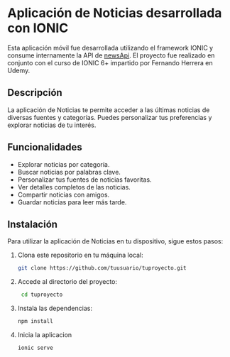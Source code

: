 # Aplicación de Noticias desarrollada con IONIC

Esta aplicación móvil fue desarrollada utilizando el framework IONIC y consume internamente la API de [newsApi](https://newsapi.org/).
El proyecto fue realizado en conjunto con el curso de IONIC 6+ impartido por Fernando Herrera en Udemy.

## Descripción

La aplicación de Noticias te permite acceder a las últimas noticias de diversas fuentes y categorías. Puedes personalizar tus preferencias y explorar noticias de tu interés.

## Funcionalidades

- Explorar noticias por categoría.
- Buscar noticias por palabras clave.
- Personalizar tus fuentes de noticias favoritas.
- Ver detalles completos de las noticias.
- Compartir noticias con amigos.
- Guardar noticias para leer más tarde.

## Instalación

Para utilizar la aplicación de Noticias en tu dispositivo, sigue estos pasos:

1. Clona este repositorio en tu máquina local:

   ```bash
   git clone https://github.com/tuusuario/tuproyecto.git
2. Accede al directorio del proyecto:
   
   ```bash
    cd tuproyecto
3. Instala las dependencias:

    ```bash
    npm install
4. Inicia la aplicacion

    ```bash
    ionic serve

